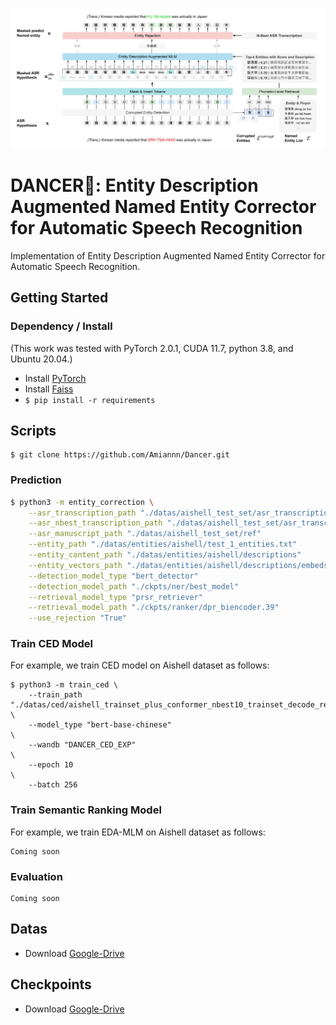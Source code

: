 ![DANCER](./diagram.svg)

# DANCER💃: Entity Description Augmented Named Entity Corrector for Automatic Speech Recognition

Implementation of Entity Description Augmented Named Entity Corrector for Automatic Speech Recognition.

## Getting Started

### Dependency / Install

(This work was tested with PyTorch 2.0.1, CUDA 11.7, python 3.8, and Ubuntu 20.04.)

- Install [PyTorch](https://pytorch.org/get-started/locally/)
- Install [Faiss](https://github.com/facebookresearch/faiss/blob/main/INSTALL.md)
- `$ pip install -r requirements`


## Scripts

```
$ git clone https://github.com/Amiannn/Dancer.git
```

### Prediction

```bash
$ python3 -m entity_correction \
    --asr_transcription_path "./datas/aishell_test_set/asr_transcription/conformer/hyp"         \
    --asr_nbest_transcription_path "./datas/aishell_test_set/asr_transcription/conformer/nbest" \
    --asr_manuscript_path "./datas/aishell_test_set/ref"                                        \
    --entity_path "./datas/entities/aishell/test_1_entities.txt"                                \
    --entity_content_path "./datas/entities/aishell/descriptions"                               \
    --entity_vectors_path "./datas/entities/aishell/descriptions/embeds.npy"                    \
    --detection_model_type "bert_detector"                                                      \
    --detection_model_path "./ckpts/ner/best_model"                                             \
    --retrieval_model_type "prsr_retriever"                                                     \
    --retrieval_model_path "./ckpts/ranker/dpr_biencoder.39"                                    \
    --use_rejection "True"
```

### Train CED Model

For example, we train CED model on Aishell dataset as follows:

```
$ python3 -m train_ced \
    --train_path "./datas/ced/aishell_trainset_plus_conformer_nbest10_trainset_decode_result.json" \
    --model_type "bert-base-chinese"                                                               \
    --wandb "DANCER_CED_EXP"                                                                       \
    --epoch 10                                                                                     \
    --batch 256
```

### Train Semantic Ranking Model

For example, we train EDA-MLM on Aishell dataset as follows:

```
Coming soon
```

### Evaluation

```
Coming soon
```

## Datas
- Download [Google-Drive](https://drive.google.com/drive/folders/1C1W80ZhgM9i_W65iS4Wzxz2yF0FHmGRF?usp=drive_link)

## Checkpoints
- Download [Google-Drive](https://drive.google.com/drive/folders/1spaFOKm9RuWgt7pKqHmt8zGU_Yh6KHJO?usp=drive_link)
